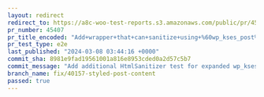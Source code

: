 ```yaml
---
layout: redirect
redirect_to: https://a8c-woo-test-reports.s3.amazonaws.com/public/pr/45407/e2e/index.html
pr_number: 45407
pr_title_encoded: "Add+wrapper+that+can+sanitize+using+%60wp_kses_post%60+rules%2C+but+also+allows+%60style%60+elements"
pr_test_type: e2e
last_published: "2024-03-08 03:44:16 +0000"
commit_sha: 8981e9fad19561001a816e8953cded0a2d57c5b7
commit_message: "Add additional HtmlSanitizer test for expanded wp_kses_post functiona…"
branch_name: fix/40157-styled-post-content
passed: true
---
```

